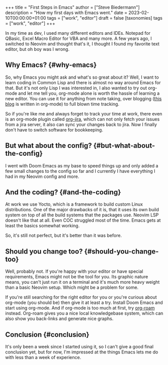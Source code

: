 +++
title = "First Steps in Emacs"
author = ["Steve Biedermann"]
description = "How my first days with Emacs went."
date = 2023-02-10T00:00:00+01:00
tags = ["work", "editor"]
draft = false
[taxonomies]
  tags = ["work", "editor"]
+++

In my time as dev, I used many different editors and IDEs. Notepad for QBasic, Excel Macro Editor for VBA and many more.
A few years ago, I switched to Neovim and thought that's it, I thought I found my favorite text editor, but oh boy was I wrong.


## Why Emacs? {#why-emacs}

So, why Emacs you might ask and what's so great about it? Well, I want to learn coding in Common Lisp and there is almost no way around Emacs for that.
But it's not only Lisp I was interested in, I also wanted to try out org-mode and let me tell you, org-mode alone is worth the hassle of learning a new editor.
You can use it for anything from note taking, over blogging ([this blog](https://github.com/hardliner66/blog) is written in org-mode) to full blown time tracking.

So if you're like me and always forget to track your time at work, there even is an org-mode plugin called [org-jira](https://github.com/ahungry/org-jira), which can not only fetch your issues from a jira server,
it also can sync your changes back to jira. Now I finally don't have to switch software for bookkeeping.


## But what about the config? {#but-what-about-the-config}

I went with Doom Emacs as my base to speed things up and only added a few small changes to the config so far and I currently I have everything I had in my Neovim config and more.


## And the coding? {#and-the-coding}

At work we use Yocto, which is a framework to build custom Linux distributions.
One of the major drawbacks of it is, that it uses its own build system on top of all the build systems that the packages use.
Neovim LSP doesn't like that at all. Even COC struggled most of the time. Emacs gets at least the basics somewhat working.

So, it's still not perfect, but it's better than it was before.


## Should you change too? {#should-you-change-too}

Well, probably not. If you're happy with your editor or have special requirements, Emacs might not be the tool for you.
Its graphic nature means, you can't just run it on a terminal and it's much more heavy weight than a basic Neovim setup. Which might be a problem for some.

If you're still searching for the right editor for you or you're curious about org-mode (you should be) then give it at least a try.
Install Doom Emacs and start using org-mode. And if org-mode is too much at first, try [org-roam](https://www.orgroam.com/) instead.
Org-roam gives you a nice local knowledgebase system, which can also show you back-links and generate nice graphs.


## Conclusion {#conclusion}

It's only been a week since I started using it, so I can't give a good final conclusion yet, but for now, I'm impressed at the things Emacs lets me do with less than a week of experience.